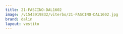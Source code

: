 ```yaml
---
title: 21-FASCINO-DAL1602
image: /v1543919832/viterbo/21-FASCINO-DAL1602.jpg
brand: dalin
layout: vestito
---
```


